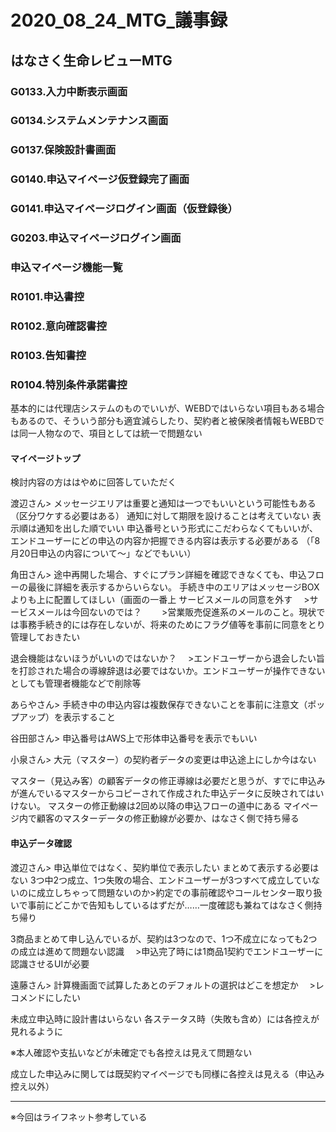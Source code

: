 # 2020_08_24_MTG_議事録
## はなさく生命レビューMTG

### G0133.入力中断表示画面
### G0134.システムメンテナンス画面
### G0137.保険設計書画面
### G0140.申込マイページ仮登録完了画面
### G0141.申込マイページログイン画面（仮登録後）
### G0203.申込マイページログイン画面
### 申込マイページ機能一覧

### R0101.申込書控
### R0102.意向確認書控
### R0103.告知書控
### R0104.特別条件承諾書控
基本的には代理店システムのものでいいが、WEBDではいらない項目もある場合もあるので、そういう部分も適宜減らしたり、契約者と被保険者情報もWEBDでは同一人物なので、項目としては統一で問題ない


#### マイページトップ

検討内容の方ははやめに回答していただく

渡辺さん>
メッセージエリアは重要と通知は一つでもいいという可能性もある（区分ワケする必要はある）
通知に対して期限を設けることは考えていない
表示順は通知を出した順でいい
申込番号という形式にこだわらなくてもいいが、エンドユーザーにどの申込の内容か把握できる内容は表示する必要がある
（「8月20日申込の内容について〜」などでもいい）

角田さん>
途中再開した場合、すぐにプラン詳細を確認できなくても、申込フローの最後に詳細を表示するからいらない。
手続き中のエリアはメッセージBOXよりも上に配置してほしい（画面の一番上
サービスメールの同意を外す
　>サービスメールは今回ないのでは？
　　>営業販売促進系のメールのこと。現状では事務手続き的には存在しないが、将来のためにフラグ値等を事前に同意をとり管理しておきたい

退会機能はないほうがいいのではないか？
　>エンドユーザーから退会したい旨を打診された場合の導線辞退は必要ではないか。エンドユーザーが操作できないとしても管理者機能などで削除等

あらやさん>
手続き中の申込内容は複数保存できないことを事前に注意文（ポップアップ）を表示すること

谷田部さん>
申込番号はAWS上で形体申込番号を表示でもいい

小泉さん>
大元（マスター）の契約者データの変更は申込途上にしか今はない

マスター（見込み客）の顧客データの修正導線は必要だと思うが、すでに申込みが進んでいるマスターからコピーされて作成された申込データに反映されてはいけない。
マスターの修正動線は2回め以降の申込フローの道中にある
マイページ内で顧客のマスターデータの修正動線が必要か、はなさく側で持ち帰る


#### 申込データ確認

渡辺さん>
申込単位ではなく、契約単位で表示したい
まとめて表示する必要はない
3つ中2つ成立、1つ失敗の場合、エンドユーザーが3つすべて成立していないのに成立しちゃって問題ないのか>約定での事前確認やコールセンター取り扱いで事前にどこかで告知もしているはずだが……一度確認も兼ねてはなさく側持ち帰り

3商品まとめて申し込んでいるが、契約は3つなので、1つ不成立になっても2つの成立は進めて問題ない認識
　>申込完了時には1商品1契約でエンドユーザーに認識させるUIが必要

遠藤さん>
計算機画面で試算したあとのデフォルトの選択はどこを想定か
　>レコメンドにしたい

未成立申込時に設計書はいらない
各ステータス時（失敗も含め）には各控えが見れるように

※本人確認や支払いなどが未確定でも各控えは見えて問題ない

成立した申込みに関しては既契約マイページでも同様に各控えは見える（申込み控え以外）

---


※今回はライフネット参考している